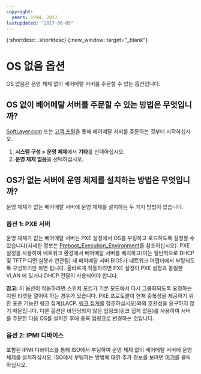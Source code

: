 ```yaml
---
copyright:
  years: 1994, 2017
lastupdated: "2017-06-05"
---
```


{:shortdesc: .shortdesc}
{:new_window: target="_blank"}

# OS 없음 옵션

OS 없음은 운영 체제 없이 베어메탈 서버를 주문할 수 있는 옵션입니다.

## OS 없이 베어메탈 서버를 주문할 수 있는 방법은 무엇입니까?

[SoftLayer.com](softlayer.com) 또는 [고객 포털](https://control.softlayer.com)을 통해 베어메탈 서버를 주문하는 것부터 시작하십시오.

1. **시스템 구성 > 운영 체제**에서 **기타**를 선택하십시오.
2. **운영 체제 없음**을 선택하십시오.

## OS가 없는 서버에 운영 체제를 설치하는 방법은 무엇입니까?

운영 체제가 없는 베어메탈 서버에 운영 체제를 설치하는 두 가지 방법이 있습니다.

### 옵션 1: PXE 서버

운영 체제가 없는 베어메탈 서버는 PXE 설정에서 OS를 부팅하고 로드하도록 설정할 수 있습니다(자세한 정보는 [Preboot_Execution_Environment](http://en.wikipedia.org/wiki/Preboot_Execution_Environment)를 참조하십시오). PXE 설정을 사용하여 네트워크 환경에서 베어메탈 서버를 배치하고(이는 일반적으로 DHCP 및 TFTP 디먼 실행과 연관됨) 새 베어메탈 서버 BIOS가 네트워크 어댑터에서 부팅되도록 구성하기만 하면 됩니다. 올바르게 작동하려면 PXE 설정이 PXE 설정과 동일한 VLAN 에 있거나 DHCP 전달이 사용되어야 합니다.

**참고:** 이 옵션이 작동하려면 스위치 포트가 기본 모드에서 다시 그룹화되도록 요청하는 지원 티켓을 열어야 하는 경우가 있습니다. PXE 프로토콜이 현재 중복성을 제공하기 위한 표준 기능인 링크 집계(LACP. [링크 집계](http://en.wikipedia.org/wiki/Link_aggregation)를 참조하십시오)와의 호환성을 요구하지 않기 때문입니다. 다른 옵션은 바인딩되지 않은 업링크(링크 집계 없음)를 사용하여 서버를 주문한 다음 OS를 설치한 후에 중복 업링크로 변경하는 것입니다.

### 옵션 2: IPMI 디바이스

포함된 IPMI 디바이스를 통해 ISO에서 부팅하여 운영 체제 없이 베어메탈 서버에 운영 체제를 설치하십시오. ISO에서 부팅하는 방법에 대한 추가 정보를 보려면 [여기](mount-iso-bare-metal-server.html)를 클릭하십시오.
